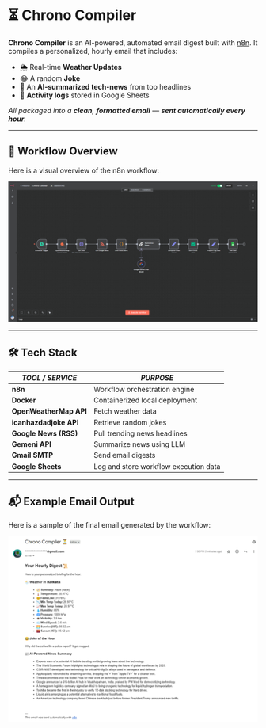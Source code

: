 # ⏳ Chrono Compiler

**Chrono Compiler** is an AI-powered, automated email digest built with [n8n](https://n8n.io). It compiles a personalized, hourly email that includes:

* 🌦️ Real-time **Weather Updates**
* 😂 A random **Joke**
* 📰 An **AI-summarized tech-news** from top headlines
* 📗 **Activity logs** stored in Google Sheets

*All packaged into a **clean**, **formatted email** — **sent automatically every hour**.*

---

## 🤖 Workflow Overview

Here is a visual overview of the n8n workflow:

![Chrono Compiler Workflow](workflow-overview.png)

---

## 🛠️ Tech Stack

|***TOOL / SERVICE***    | ***PURPOSE***                         |
| ---------------------- | ------------------------------------- |
| **n8n**                | Workflow orchestration engine         |
| **Docker**             | Containerized local deployment        |
| **OpenWeatherMap API** | Fetch weather data                    |
| **icanhazdadjoke API** | Retrieve random jokes                 |
| **Google News (RSS)**  | Pull trending news headlines          |
| **Gemeni API**         | Summarize news using LLM              |
| **Gmail SMTP**         | Send email digests                    |
| **Google Sheets**      | Log and store workflow execution data |

---

## 📬 Example Email Output

Here is a sample of the final email generated by the workflow:

![Example Email Output](email-example.png)